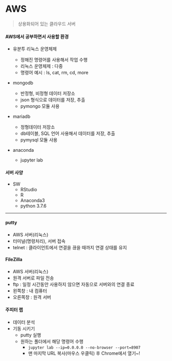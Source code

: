 # AWS

> 상용화되어 있는 클라우드 서버

#### AWS에서 공부하면서 사용할 환경

* 유분투 리눅스 운영체제
  * 정해진 명령어를 사용해서 작업 수행
  * 리눅스 운영체제 : 다중 
  * 명령어 예시 : ls, cat, rm, cd, more

* mongodb
  * 반정형, 비정형 데이터 저장소
  * json 형식으로 데이터를 저장, 추출
  * pymongo 모듈 사용
* mariadb
  * 정형데이터 저장소
  * db테이블, SQL 언어 사용해서 데이터를 저장, 추출
  * pymysql 모듈 사용
* anaconda
  * jupyter lab

#### 서버 사양

* SW
  * RStudio
  * R
  * Anaconda3
  * python 3.7.6



---



#### putty

* AWS 서버(리눅스)
* 터미널(명령처리), 서버 접속
* telnet : 클라이언트에서 연결을 끊을 때까지 연결 상태를 유지

#### FileZilla

* AWS 서버(리눅스)
* 원격 서버로 파일 전송
* ftp : 일정 시간동안 사용하지 않으면 자동으로 서버와의 연결 종료
* 왼쪽창 : 내 컴퓨터
* 오른쪽창 : 원격 서버

#### 주피터 랩

* 데이터 분석
* 기동 시키기
  * putty 실행
  * 원하는 폴더에서 해당 명령어 수행
    * `jupyter lab --ip=0.0.0.0 --no-browser --port=8907`
    * 맨 마지막 URL 복사(마우스 우클릭) 후 Chrome에서 열기~!

